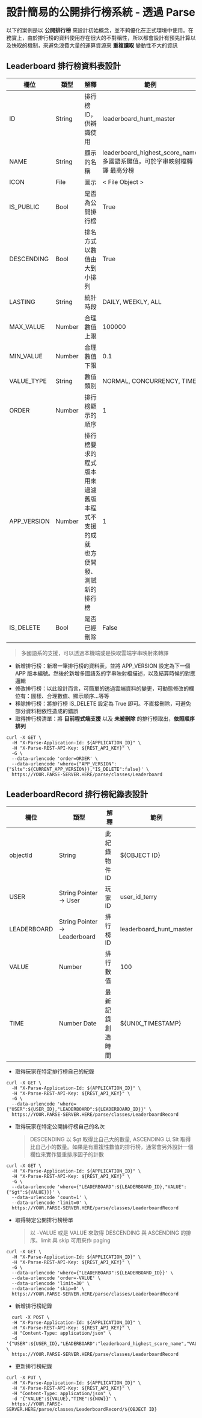# 設計簡易的公開排行榜系統 - 透過 Parse

以下的案例是以 **公開排行榜** 來設計初始概念，並不夠優化在正式環境中使用。在務實上，由於排行榜的資料使用存在很大的不對稱性，所以都會設計有預先計算以及快取的機制，來避免浪費大量的運算資源來 **重複讀取** 變動性不大的資訊

## Leaderboard 排行榜資料表設計

| 欄位 | 類型 | 解釋 | 範例 |
| --- | --- | --- | --- |
| ID | String | 排行榜 ID，供辨識使用 | leaderboard\_hunt\_master |
| NAME | String | 顯示的名稱 | leaderboard\_highest\_score\_name   多國語系鍵值，可於字串映射檔轉譯   最高分榜 |
| ICON | File | 圖示 | &lt; File Object &gt; |
| IS\_PUBLIC | Bool | 是否為公開排行榜 | True |
| DESCENDING | Bool | 排名方式以數值由大到小排列 | True |
| LASTING | String | 統計時段 | DAILY, WEEKLY, ALL |
| MAX\_VALUE | Number | 合理數值上限 | 100000 |
| MIN\_VALUE | Number | 合理數值下限 | 0.1 |
| VALUE\_TYPE | String | 數值類別 | NORMAL, CONCURRENCY, TIME |
| ORDER | Number | 排行榜顯示的順序 | 1 |
| APP\_VERSION | Number | 排行榜要求的程式版本   用來過濾舊版本程式不支援的成就   也方便開發、測試新的排行榜 | 1 |
| IS\_DELETE | Bool | 是否已經刪除 | False |

> 多國語系的支援，可以透過本機端或是快取雲端字串映射來轉譯

* 新增排行榜：新增一筆排行榜的資料表，並將 APP\_VERSION 設定為下一個 APP 版本編號。然後於新增多國語系的字串映射檔描述，以及結算時候的對應邏輯
* 修改排行榜：以此設計而言，可簡單的透過雲端資料的變更，可動態修改的欄位有：圖樣、合理數值、顯示順序...等等
* 移除排行榜：將排行榜 IS\_DELETE 設定為 True 即可。不直接刪除，可避免部分資料相依性造成的錯誤
* 取得排行榜清單：將 **目前程式端支援** 以及 **未被刪除** 的排行榜取出，**依照順序排列**

```text
curl -X GET \
  -H "X-Parse-Application-Id: ${APPLICATION_ID}" \
  -H "X-Parse-REST-API-Key: ${REST_API_KEY}" \
  -G \
  --data-urlencode 'order=ORDER' \
  --data-urlencode 'where={"APP_VERSION":{"$lte":${CURRENT_APP_VERSION}},"IS_DELETE":false}' \
  https://YOUR.PARSE-SERVER.HERE/parse/classes/Leaderboard
```

## LeaderboardRecord 排行榜紀錄表設計

| 欄位 | 類型 | 解釋 | 範例 |
| --- | --- | --- | --- |
| objectId | String | 此紀錄物件 ID | ${OBJECT ID} |
| USER | String   Pointer -&gt; User | 玩家 ID | user\_id\_terry |
| LEADERBOARD | String   Pointer -&gt; Leaderboard | 排行榜 ID | leaderboard\_hunt\_master |
| VALUE | Number | 排行數值 | 100 |
| TIME | Number   Date | 最新記錄創造時間 | ${UNIX\_TIMESTAMP} |

* 取得玩家在特定排行榜自己的紀錄

```text
curl -X GET \
  -H "X-Parse-Application-Id: ${APPLICATION_ID}" \
  -H "X-Parse-REST-API-Key: ${REST_API_KEY}" \
  -G \
  --data-urlencode 'where={"USER":${USER_ID},"LEADERBOARD":${LEADERBOARD_ID}}' \
  https://YOUR.PARSE-SERVER.HERE/parse/classes/LeaderboardRecord
```

* 取得玩家在特定公開排行榜自己的名次

  > DESCENDING 以 $gt 取得比自己大的數量, ASCENDING 以 $lt 取得比自己小的數量。如果是有重複性數值的排行榜，通常會另外設計一個欄位來實作雙重排序因子的計數

```text
curl -X GET \
  -H "X-Parse-Application-Id: ${APPLICATION_ID}" \
  -H "X-Parse-REST-API-Key: ${REST_API_KEY}" \
  -G \
  --data-urlencode 'where={"LEADERBOARD":${LEADERBOARD_ID},"VALUE":{"$gt":${VALUE}}}' \
  --data-urlencode 'count=1' \
  --data-urlencode 'limit=0' \
  https://YOUR.PARSE-SERVER.HERE/parse/classes/LeaderboardRecord
```

* 取得特定公開排行榜榜單

  > 以 -VALUE 或是 VALUE 來取得 DESCENDING 與 ASCENDING 的排序。limit 與 skip 可用來作 paging

```text
curl -X GET \
  -H "X-Parse-Application-Id: ${APPLICATION_ID}" \
  -H "X-Parse-REST-API-Key: ${REST_API_KEY}" \
  -G \
  --data-urlencode 'where={"LEADERBOARD":${LEADERBOARD_ID}}' \
  --data-urlencode 'order=-VALUE' \
  --data-urlencode 'limit=30' \
  --data-urlencode 'skip=0' \
  https://YOUR.PARSE-SERVER.HERE/parse/classes/LeaderboardRecord
```

* 新增排行榜紀錄

```text
  curl -X POST \
  -H "X-Parse-Application-Id: ${APPLICATION_ID}" \
  -H "X-Parse-REST-API-Key: ${REST_API_KEY}" \
  -H "Content-Type: application/json" \
  -d '{"USER":${USER_ID},"LEADERBOARD":"leaderboard_highest_score_name","VALUE":${VALUE},"TIME":${NOW}}' \
  https://YOUR.PARSE-SERVER.HERE/parse/classes/LeaderboardRecord
```

* 更新排行榜紀錄

```text
curl -X PUT \
  -H "X-Parse-Application-Id: ${APPLICATION_ID}" \
  -H "X-Parse-REST-API-Key: ${REST_API_KEY}" \
  -H "Content-Type: application/json" \
  -d '{"VALUE":${VALUE},"TIME":${NOW}}' \
  https://YOUR.PARSE-SERVER.HERE/parse/classes/LeaderboardRecord/${OBJECT ID}
```

